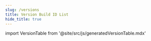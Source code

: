 ```yaml
---
slug: /versions
title: Version Build ID List
hide_title: true
---
```


import VersionTable from '@site/src/js/generatedVersionTable.mdx'

<VersionTable />
